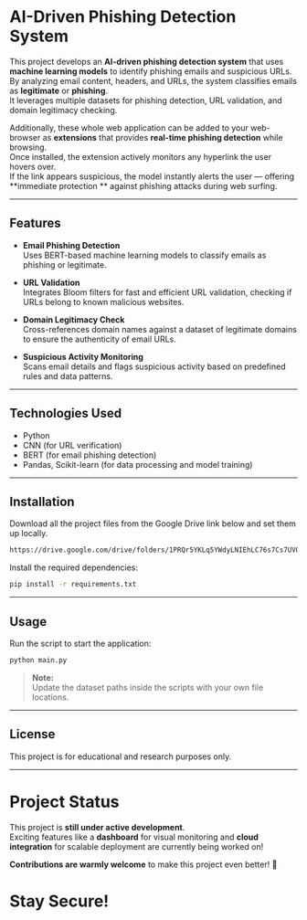 # AI-Driven Phishing Detection System

This project develops an **AI-driven phishing detection system** that uses **machine learning models** to identify phishing emails and suspicious URLs.  
By analyzing email content, headers, and URLs, the system classifies emails as **legitimate** or **phishing**.  
It leverages multiple datasets for phishing detection, URL validation, and domain legitimacy checking.

Additionally, these whole web application can be added to your web-browser as **extensions** that provides **real-time phishing detection** while browsing.  
Once installed, the extension actively monitors any hyperlink the user hovers over.  
If the link appears suspicious, the model instantly alerts the user — offering **immediate protection ** against phishing attacks during web surfing.

---

## Features

- **Email Phishing Detection**  
  Uses BERT-based machine learning models to classify emails as phishing or legitimate.

- **URL Validation**  
  Integrates Bloom filters for fast and efficient URL validation, checking if URLs belong to known malicious websites.

- **Domain Legitimacy Check**  
  Cross-references domain names against a dataset of legitimate domains to ensure the authenticity of email URLs.

- **Suspicious Activity Monitoring**  
  Scans email details and flags suspicious activity based on predefined rules and data patterns.

---

## Technologies Used

- Python
- CNN (for URL verification)
- BERT (for email phishing detection)
- Pandas, Scikit-learn (for data processing and model training)

---

## Installation

Download all the project files from the Google Drive link below and set them up locally.
```bash
https://drive.google.com/drive/folders/1PRQr5YKLq5YWdyLNIEhLC76s7Cs7UVOx?usp=drive_link
```

Install the required dependencies:
```bash
pip install -r requirements.txt
```

---

##  Usage

Run the script to start the application:
```bash
python main.py
```

> **Note:**  
> Update the dataset paths inside the scripts with your own file locations.

---
## License
This project is for educational and research purposes only.

---



#  Project Status

This project is **still under active development**.  
Exciting features like a **dashboard** for visual monitoring and **cloud integration** for scalable deployment are currently being worked on!  

**Contributions are warmly welcome** to make this project even better! 🚀





# Stay Secure! 


